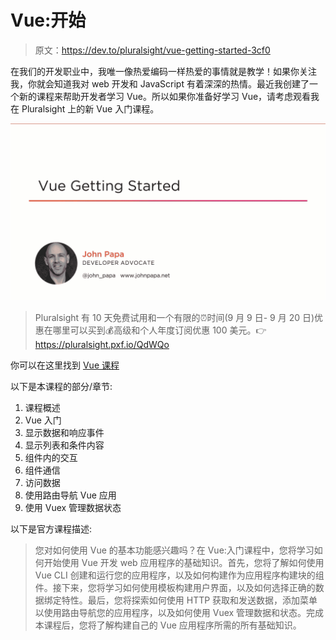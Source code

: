 # Vue:开始

> 原文：<https://dev.to/pluralsight/vue-getting-started-3cf0>

在我们的开发职业中，我唯一像热爱编码一样热爱的事情就是教学！如果你关注我，你就会知道我对 web 开发和 JavaScript 有着深深的热情。最近我创建了一个新的课程来帮助开发者学习 Vue。所以如果你准备好学习 Vue，请考虑观看我在 Pluralsight 上的新 Vue 入门课程。

[![](img/9c43548676e16124d81c200dbef7e128.png)](https://i.giphy.com/media/m9p4wfcm2oCD70ek4w/source.gif)

> Pluralsight 有 10 天免费试用和一个有限的⏰时间(9 月 9 日- 9 月 20 日)优惠在哪里可以买到💰高级和个人年度订阅优惠 100 美元。👉https://pluralsight.pxf.io/QdWQo

你可以在这里找到 [Vue 课程](https://pluralsight.pxf.io/QdWQo)

以下是本课程的部分/章节:

1.  课程概述
2.  Vue 入门
3.  显示数据和响应事件
4.  显示列表和条件内容
5.  组件内的交互
6.  组件通信
7.  访问数据
8.  使用路由导航 Vue 应用
9.  使用 Vuex 管理数据状态

以下是官方课程描述:

> 您对如何使用 Vue 的基本功能感兴趣吗？在 Vue:入门课程中，您将学习如何开始使用 Vue 开发 web 应用程序的基础知识。首先，您将了解如何使用 Vue CLI 创建和运行您的应用程序，以及如何构建作为应用程序构建块的组件。接下来，您将学习如何使用模板构建用户界面，以及如何选择正确的数据绑定特性。最后，您将探索如何使用 HTTP 获取和发送数据，添加菜单以使用路由导航您的应用程序，以及如何使用 Vuex 管理数据和状态。完成本课程后，您将了解构建自己的 Vue 应用程序所需的所有基础知识。